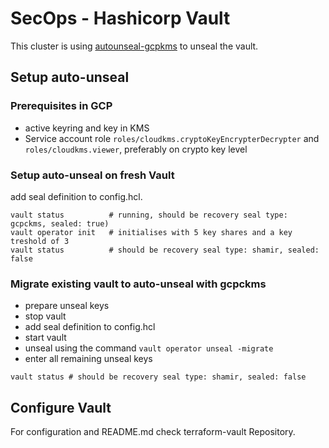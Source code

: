 # SecOps - Hashicorp Vault

This cluster is using [autounseal-gcpkms][hashicorp-tutorial-unseal-gcpkms] to unseal the vault.

## Setup auto-unseal

### Prerequisites in GCP

- active keyring and key in KMS
- Service account role `roles/cloudkms.cryptoKeyEncrypterDecrypter` and `roles/cloudkms.viewer`, preferably on crypto key level

### Setup auto-unseal on fresh Vault

add seal definition to config.hcl.

```shell
vault status          # running, should be recovery seal type: gcpckms, sealed: true)
vault operator init   # initialises with 5 key shares and a key treshold of 3
vault status          # should be recovery seal type: shamir, sealed: false
```

### Migrate existing vault to auto-unseal with gcpckms

- prepare unseal keys
- stop vault
- add seal definition to config.hcl
- start vault
- unseal using the command `vault operator unseal -migrate`
- enter all remaining unseal keys

```shell
vault status # should be recovery seal type: shamir, sealed: false
```

## Configure Vault

For configuration and README.md check terraform-vault Repository.

[hashicorp-tutorial-unseal-gcpkms]: https://learn.hashicorp.com/tutorials/vault/autounseal-gcp-kms
